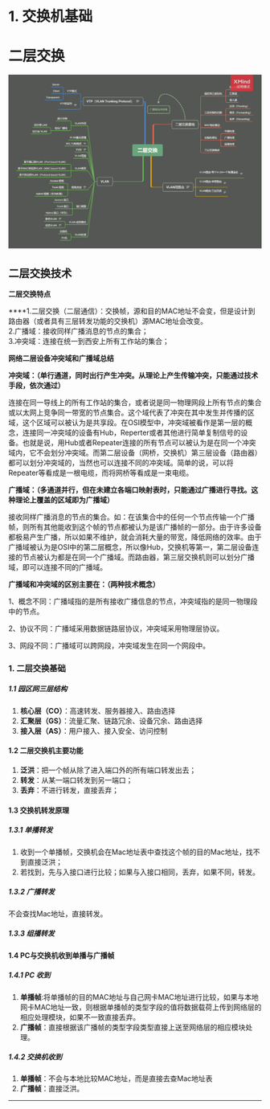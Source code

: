 # 1. 交换机基础

# 二层交换

​![](assets/net-img-aHR0cHM6Ly9qZXNlc2wtbWFya2Rvd24ub3NzLWNuLWJlaWppbmcuYWxpeXVuY3MuY29tLyVFNCVCQSU4QyVFNSVCMSU4MiVFNCVCQSVBNCVFNiU4RCVBMi5wbmc-20230808123930-27ryy8s.png)​

## 二层交换技术

**二层交换特点**

****1.二层交换（二层通信）：交换帧，源和目的MAC地址不会变，但是设计到路由器（或者具有三层转发功能的交换机）源MAC地址会改变。  
2.广播域：接收同样广播消息的节点的集合；  
3.冲突域：连接在统一到西安上所有工作站的集合；

**网络二层设备冲突域和广播域总结**

**冲突域：（单行通道，同时出行产生冲突。从理论上产生传输冲突，只能通过技术手段，依次通过）**

连接在同一导线上的所有工作站的集合，或者说是同一物理网段上所有节点的集合或以太网上竞争同一带宽的节点集合。这个域代表了冲突在其中发生并传播的区域，这个区域可以被认为是共享段。在OSI模型中，冲突域被看作是第一层的概念，连接同一冲突域的设备有Hub，Reperter或者其他进行简单复制信号的设备。也就是说，用Hub或者Repeater连接的所有节点可以被认为是在同一个冲突域内，它不会划分冲突域。而第二层设备（网桥，交换机）第三层设备（路由器）都可以划分冲突域的，当然也可以连接不同的冲突域。简单的说，可以将Repeater等看成是一根电缆，而将网桥等看成是一束电缆。

**广播域：（多通道并行，但在未建立各端口映射表时，只能通过广播进行寻找。这种理论上覆盖的区域即为广播域）**

接收同样广播消息的节点的集合。如：在该集合中的任何一个节点传输一个广播帧，则所有其他能收到这个帧的节点都被认为是该广播帧的一部分。由于许多设备都极易产生广播，所以如果不维护，就会消耗大量的带宽，降低网络的效率。由于广播域被认为是OSI中的第二层概念，所以像Hub，交换机等第一，第二层设备连接的节点被认为都是在同一个广播域。而路由器，第三层交换机则可以划分广播域，即可以连接不同的广播域。

**广播域和冲突域的区别主要在：（两种技术概念）**

1、概念不同：广播域指的是所有接收广播信息的节点，冲突域指的是同一物理段中的节点。

2、协议不同：广播域采用数据链路层协议，冲突域采用物理层协议。

3、网段不同：广播域可以跨网段，冲突域发生在同一个网段中。

### 1. 二层交换基础

##### 1.1 园区网三层结构

1. **核心层（CO）**：高速转发、服务器接入、路由选择
2. **汇聚层（GS）**：流量汇聚、链路冗余、设备冗余、路由选择
3. **接入层（AS）**：用户接入、接入安全、访问控制

#### 1.2 二层交换机主要功能

1. **泛洪**：把一个帧从除了进入端口外的所有端口转发出去；
2. **转发**：从某一端口转发到另一端口；
3. **丢弃**：不进行转发，直接丢弃；

#### 1.3 交换机转发原理

##### 1.3.1 单播转发

1. 收到一个单播帧，交换机会在Mac地址表中查找这个帧的目的Mac地址，找不到直接泛洪；
2. 若找到，先与入接口进行比较；如果与入接口相同，丢弃，如果不同，转发。

##### 1.3.2 广播转发

 不会查找Mac地址，直接转发。

##### 1.3.3 组播转发

#### 1.4 PC与交换机收到单播与广播帧

##### 1.4.1 PC 收到

1. **单播帧**:将单播帧的目的MAC地址与自己网卡MAC地址进行比较，如果与本地网卡MAC地址一致，则根据单播帧的类型字段的值将数据载荷上传到网络层的相应处理模块，如果不一致直接丢弃。
2. **广播帧**：直接根据该广播帧的类型字段类型直接上送至网络层的相应模块处理。

##### 1.4.2 交换机收到

1. **单播帧**：不会与本地比较MAC地址，而是直接去查Mac地址表
2. **广播帧**：直接泛洪。

---

‍
